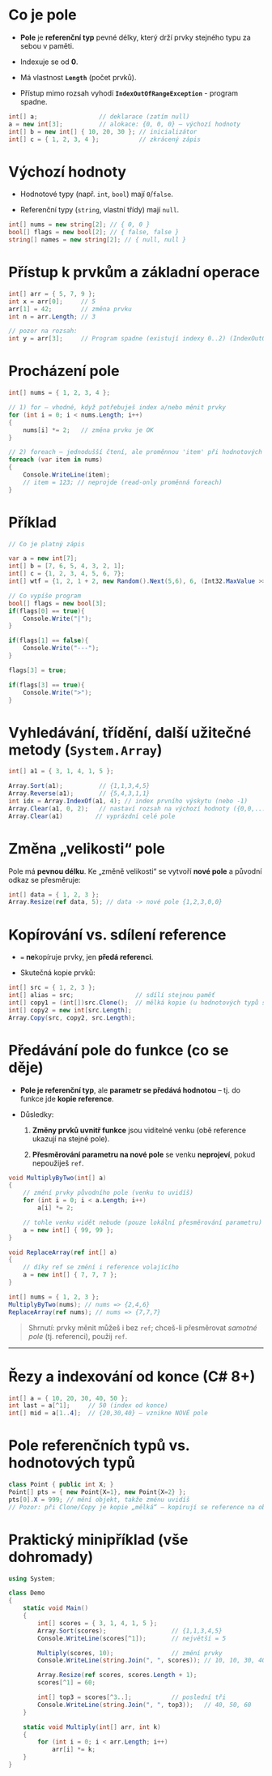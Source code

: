 ﻿# Co je pole

-   **Pole** je **referenční typ** pevné délky, který drží prvky stejného typu za sebou v paměti.

-   Indexuje se od **0**.

-   Má vlastnost **`Length`** (počet prvků).

-   Přístup mimo rozsah vyhodí **`IndexOutOfRangeException`** - program spadne.


```csharp
int[] a;                 // deklarace (zatím null)
a = new int[3];          // alokace: {0, 0, 0} – výchozí hodnoty
int[] b = new int[] { 10, 20, 30 }; // inicializátor
int[] c = { 1, 2, 3, 4 };           // zkrácený zápis
```

# Výchozí hodnoty

-   Hodnotové typy (např. `int`, `bool`) mají `0`/`false`.

-   Referenční typy (`string`, vlastní třídy) mají `null`.


```csharp
int[] nums = new string[2]; // { 0, 0 }
bool[] flags = new bool[2]; // { false, false }
string[] names = new string[2]; // { null, null }
```

# Přístup k prvkům a základní operace

```csharp
int[] arr = { 5, 7, 9 };
int x = arr[0];     // 5
arr[1] = 42;        // změna prvku
int n = arr.Length; // 3

// pozor na rozsah:
int y = arr[3];     // Program spadne (existují indexy 0..2) (IndexOutOfRangeException) 
```

# Procházení pole

```csharp
int[] nums = { 1, 2, 3, 4 };

// 1) for – vhodné, když potřebuješ index a/nebo měnit prvky
for (int i = 0; i < nums.Length; i++)
{
    nums[i] *= 2;   // změna prvku je OK
}

// 2) foreach – jednodušší čtení, ale proměnnou 'item' při hodnotových typech nepřepíšeš
foreach (var item in nums)
{
    Console.WriteLine(item);
    // item = 123; // neprojde (read-only proměnná foreach)
}
```
# Příklad
```csharp
// Co je platný zápis

var a = new int[7];
int[] b = [7, 6, 5, 4, 3, 2, 1];
int[] c = {1, 2, 3, 4, 5, 6, 7};
int[] wtf = {1, 2, 1 + 2, new Random().Next(5,6), 6, (Int32.MaxValue >> 29) | 0b100};

// Co vypíše program
bool[] flags = new bool[3];
if(flags[0] == true){
    Console.Write("|");
} 

if(flags[1] == false){
    Console.Write("---");
}

flags[3] = true;

if(flags[3] == true){
    Console.Write(">");
} 
```

# Vyhledávání, třídění, další užitečné metody (`System.Array`)

```csharp
int[] a1 = { 3, 1, 4, 1, 5 };

Array.Sort(a1);          // {1,1,3,4,5}
Array.Reverse(a1);       // {5,4,3,1,1}
int idx = Array.IndexOf(a1, 4); // index prvního výskytu (nebo -1)
Array.Clear(a1, 0, 2);   // nastaví rozsah na výchozí hodnoty ({0,0,...})
Array.Clear(a1)         // vyprázdní celé pole
```

# Změna „velikosti“ pole

Pole má **pevnou délku**. Ke „změně velikosti“ se vytvoří **nové pole** a původní odkaz se přesměruje:

```csharp
int[] data = { 1, 2, 3 };
Array.Resize(ref data, 5); // data -> nové pole {1,2,3,0,0}
```

# Kopírování vs. sdílení reference

-   `=` **ne**kopíruje prvky, jen **předá referenci**.

-   Skutečná kopie prvků:


```csharp
int[] src = { 1, 2, 3 };
int[] alias = src;                 // sdílí stejnou paměť
int[] copy1 = (int[])src.Clone();  // mělká kopie (u hodnotových typů stačí)
int[] copy2 = new int[src.Length];
Array.Copy(src, copy2, src.Length);
```

# Předávání pole do funkce (co se děje)

-   **Pole je referenční typ**, ale **parametr se předává hodnotou** – tj. do funkce jde **kopie reference**.

-   Důsledky:

    1.  **Změny prvků uvnitř funkce** jsou viditelné venku (obě reference ukazují na stejné pole).

    2.  **Přesměrování parametru na nové pole** se venku **neprojeví**, pokud nepoužiješ `ref`.


```csharp
void MultiplyByTwo(int[] a)
{
    // změní prvky původního pole (venku to uvidíš)
    for (int i = 0; i < a.Length; i++)
        a[i] *= 2;

    // tohle venku vidět nebude (pouze lokální přesměrování parametru)
    a = new int[] { 99, 99 };
}

void ReplaceArray(ref int[] a)
{
    // díky ref se změní i reference volajícího
    a = new int[] { 7, 7, 7 };
}

int[] nums = { 1, 2, 3 };
MultiplyByTwo(nums); // nums => {2,4,6}
ReplaceArray(ref nums); // nums => {7,7,7}
```

> Shrnutí: prvky měnit můžeš i bez `ref`; chceš-li přesměrovat *samotné pole* (tj. referenci), použij `ref`.

---

# Řezy a indexování od konce (C# 8+)

```csharp
int[] a = { 10, 20, 30, 40, 50 };
int last = a[^1];     // 50 (index od konce)
int[] mid = a[1..4];  // {20,30,40} – vznikne NOVÉ pole
```

# Pole referenčních typů vs. hodnotových typů

```csharp
class Point { public int X; }
Point[] pts = { new Point{X=1}, new Point{X=2} };
pts[0].X = 999; // mění objekt, takže změnu uvidíš
// Pozor: při Clone/Copy je kopie „mělká“ – kopírují se reference na objekty.
```

# Praktický minipříklad (vše dohromady)

```csharp
using System;

class Demo
{
    static void Main()
    {
        int[] scores = { 3, 1, 4, 1, 5 };
        Array.Sort(scores);                  // {1,1,3,4,5}
        Console.WriteLine(scores[^1]);       // největší = 5

        Multiply(scores, 10);                // změní prvky
        Console.WriteLine(string.Join(", ", scores)); // 10, 10, 30, 40, 50

        Array.Resize(ref scores, scores.Length + 1);
        scores[^1] = 60;

        int[] top3 = scores[^3..];           // poslední tři
        Console.WriteLine(string.Join(", ", top3));   // 40, 50, 60
    }

    static void Multiply(int[] arr, int k)
    {
        for (int i = 0; i < arr.Length; i++)
            arr[i] *= k;
    }
}
```